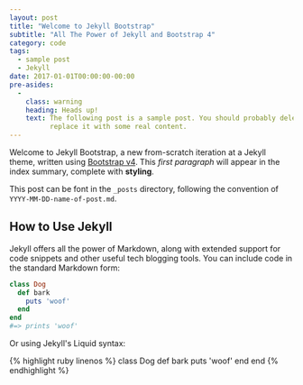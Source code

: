 ```yaml
---
layout: post
title: "Welcome to Jekyll Bootstrap"
subtitle: "All The Power of Jekyll and Bootstrap 4"
category: code
tags:
  - sample post
  - Jekyll
date: 2017-01-01T00:00:00-00:00
pre-asides:
  -
    class: warning
    heading: Heads up!
    text: The following post is a sample post. You should probably delete it and
          replace it with some real content.
---
```

Welcome to Jekyll Bootstrap, a new from-scratch iteration at a Jekyll theme,
written using [Bootstrap v4](http://getbootstrap.com). This *first paragraph* will appear in the index
summary, complete with **styling**.

This post can be font in the `_posts` directory, following the convention of
`YYYY-MM-DD-name-of-post.md`.

## How to Use Jekyll

Jekyll offers all the power of Markdown, along with extended support for code
snippets and other useful tech blogging tools. You can include code in the
standard Markdown form:

```ruby
class Dog
  def bark
    puts 'woof'
  end
end
#=> prints 'woof'
```

Or using Jekyll's Liquid syntax:

{% highlight ruby linenos %}
class Dog
  def bark
    puts 'woof'
  end
end
{% endhighlight %}
